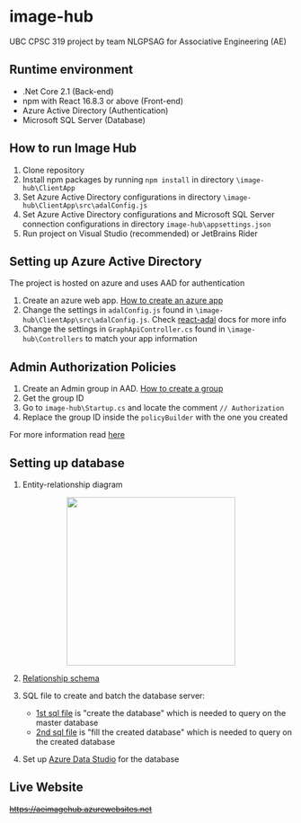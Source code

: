 # image-hub
UBC CPSC 319 project by team NLGPSAG for Associative Engineering (AE)

## Runtime environment
* .Net Core 2.1 (Back-end)
* npm with React 16.8.3 or above (Front-end)
* Azure Active Directory (Authentication)
* Microsoft SQL Server (Database)

## How to run Image Hub
1. Clone repository
2. Install npm packages by running `npm install` in directory `\image-hub\ClientApp`
3. Set Azure Active Directory configurations in directory `\image-hub\ClientApp\src\adalConfig.js`
4. Set Azure Active Directory configurations and Microsoft SQL Server connection configurations in directory `image-hub\appsettings.json`
5. Run project on Visual Studio (recommended) or JetBrains Rider

## Setting up Azure Active Directory
The project is hosted on azure and uses AAD for authentication
1. Create an azure web app. [How to create an azure app](https://docs.microsoft.com/en-us/azure/active-directory/develop/howto-create-service-principal-portal)
2. Change the settings in `adalConfig.js` found in `\image-hub\ClientApp\src\adalConfig.js`. Check [react-adal](https://github.com/salvoravida/react-adal/blob/master/README.md) docs for more info
3. Change the settings in `GraphApiController.cs` found in `\image-hub\Controllers` to match your app information

## Admin Authorization Policies
1. Create an Admin group in AAD. [How to create a group](https://docs.microsoft.com/en-us/azure/active-directory/fundamentals/active-directory-groups-create-azure-portal)
2. Get the group ID
3. Go to `image-hub\Startup.cs` and locate the comment ``// Authorization``
4. Replace the group ID inside the `policyBuilder` with the one you created

For more information read [here](https://blogs.msdn.microsoft.com/gianlucb/2017/10/27/azure-ad-and-group-based-authorization/)

## Setting up database
1. Entity-relationship diagram
<p align="center">
<a href="../master/doc/er_diagram.png">
<img src="../master/doc/er_diagram.png" height="300" />
</a>
</p>

2. [Relationship schema](../master/doc/relationship_schema.pdf)
3. SQL file to create and batch the database server:

    - [1st sql file](../master/doc/database_1.sql) is "create the database" which is needed to query on the master database
    - [2nd sql file](../master/doc/database_2.sql) is "fill the created database" which is needed to query on the created database

4. Set up [Azure Data Studio](https://docs.microsoft.com/en-us/sql/azure-data-studio/download?view=sql-server-2017) for the database

## Live Website
~~https://aeimagehub.azurewebsites.net~~
